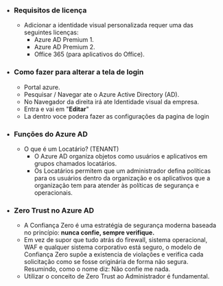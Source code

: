 - ### **Requisitos de licença**
	- Adicionar a identidade visual personalizada requer uma das seguintes licenças:
		- Azure AD Premium 1.
		- Azure AD Premium 2.
		- Office 365 (para aplicativos do Office).
- ### **Como fazer para alterar a tela de login**
	- Portal azure.
	- Pesquisar / Navegar ate o Azure Active Directory (AD).
	- No Navegador da direita irá ate Identidade visual da empresa.
	- Entra e vai em "**Editar**"
	- La dentro voce podera fazer as configurações da pagina de login
- ### **Funções do Azure AD**
	- O que é um Locatário? (TENANT)
		- O Azure AD organiza objetos como usuários e aplicativos em grupos chamados locatários.
		- Os Locatários permitem que um administrador defina políticas para os usuários dentro da organização e os aplicativos que a organização tem para atender às políticas de segurança e operacionais.
- ### **Zero Trust no Azure AD**
	- A Confiança Zero é uma estratégia de segurança moderna baseada no princípio: **nunca confie, sempre verifique.**
	- Em vez de supor que tudo atrás do firewall, sistema operacional, WAF e qualquer sistema corporativo está seguro, o modelo de Confiança Zero supõe a existencia de violações e verifica cada solicitação como se fosse originária de forma não segura. Resumindo, como o nome diz: Não confie me nada.
	- Utilizar o conceito de Zero Trust ao Administrador é fundamental.